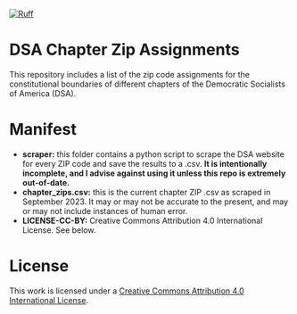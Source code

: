 [![Ruff](https://github.com/MaineDSA/dsa_chapter_zip_codes/actions/workflows/lint-python.yml/badge.svg)](https://github.com/MaineDSA/dsa_chapter_zip_codes/actions/workflows/lint-python.yml)

# DSA Chapter Zip Assignments

This repository includes a list of the zip code assignments for the constitutional boundaries of different chapters of the Democratic Socialists of America (DSA).

# Manifest

- **scraper:** this folder contains a python script to scrape the DSA website for every ZIP code and save the results to a .csv. **It is intentionally incomplete, and I advise against using it unless this repo is extremely out-of-date.**
- **chapter_zips.csv:** this is the current chapter ZIP .csv as scraped in September 2023. It may or may not be accurate to the present, and may or may not include instances of human error.
- **LICENSE-CC-BY:** Creative Commons Attribution 4.0 International License. See below.

# License
This work is licensed under a [Creative Commons Attribution 4.0 International License](http://creativecommons.org/licenses/by/4.0/).
